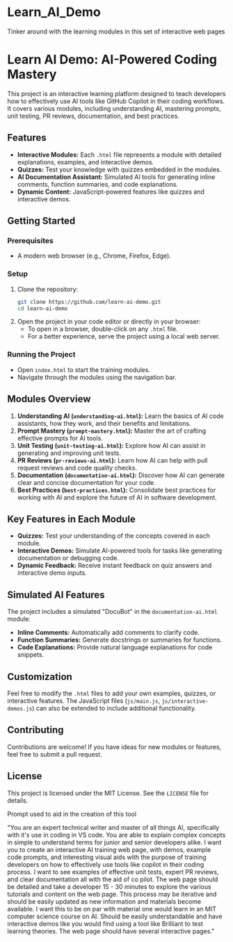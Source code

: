 # Learn_AI_Demo
Tinker around with the learning modules in this set of interactive web pages

# Learn AI Demo: AI-Powered Coding Mastery

This project is an interactive learning platform designed to teach developers how to effectively use AI tools like GitHub Copilot in their coding workflows. It covers various modules, including understanding AI, mastering prompts, unit testing, PR reviews, documentation, and best practices.

## Features
- **Interactive Modules:** Each `.html` file represents a module with detailed explanations, examples, and interactive demos.
- **Quizzes:** Test your knowledge with quizzes embedded in the modules.
- **AI Documentation Assistant:** Simulated AI tools for generating inline comments, function summaries, and code explanations.
- **Dynamic Content:** JavaScript-powered features like quizzes and interactive demos.

## Getting Started

### Prerequisites
- A modern web browser (e.g., Chrome, Firefox, Edge).

### Setup
1. Clone the repository:
   ```bash
   git clone https://github.com/learn-ai-demo.git
   cd learn-ai-demo
   ```
2. Open the project in your code editor or directly in your browser:
   - To open in a browser, double-click on any `.html` file.
   - For a better experience, serve the project using a local web server.

### Running the Project
- Open `index.html` to start the training modules.
- Navigate through the modules using the navigation bar.

## Modules Overview
1. **Understanding AI (`understanding-ai.html`):** Learn the basics of AI code assistants, how they work, and their benefits and limitations.
2. **Prompt Mastery (`prompt-mastery.html`):** Master the art of crafting effective prompts for AI tools.
3. **Unit Testing (`unit-testing-ai.html`):** Explore how AI can assist in generating and improving unit tests.
4. **PR Reviews (`pr-reviews-ai.html`):** Learn how AI can help with pull request reviews and code quality checks.
5. **Documentation (`documentation-ai.html`):** Discover how AI can generate clear and concise documentation for your code.
6. **Best Practices (`best-practices.html`):** Consolidate best practices for working with AI and explore the future of AI in software development.

## Key Features in Each Module
- **Quizzes:** Test your understanding of the concepts covered in each module.
- **Interactive Demos:** Simulate AI-powered tools for tasks like generating documentation or debugging code.
- **Dynamic Feedback:** Receive instant feedback on quiz answers and interactive demo inputs.

## Simulated AI Features
The project includes a simulated "DocuBot" in the `documentation-ai.html` module:
- **Inline Comments:** Automatically add comments to clarify code.
- **Function Summaries:** Generate docstrings or summaries for functions.
- **Code Explanations:** Provide natural language explanations for code snippets.

## Customization
Feel free to modify the `.html` files to add your own examples, quizzes, or interactive features. The JavaScript files (`js/main.js`, `js/interactive-demos.js`) can also be extended to include additional functionality.

## Contributing
Contributions are welcome! If you have ideas for new modules or features, feel free to submit a pull request.

## License
This project is licensed under the MIT License. See the `LICENSE` file for details.



Prompt used to aid in the creation of this tool

"You are an expert technical writer and master of all things AI, specifically with it's use in coding in VS code. You are able to explain complex concepts in simple to understand terms for junior and senior developers alike. I want you to create an interactive AI training web page, with demos, example code prompts, and interesting visual aids with the purpose of training developers on how to effectively use tools like copilot in their coding process. I want to see examples of effective unit tests, expert PR reviews, and clear documentation all with the aid of co pilot. The web page should be detailed and take a developer 15 - 30 minutes to explore the various tutorials and content on the web page. This process may be iterative and should be easily updated as new information and materials become available. I want this to be on par with material one would learn in an MIT computer science course on AI. Should be easily understandable and have interactive demos like you would find using a tool like Brilliant to test learning theories. The web page should have several interactive pages."
